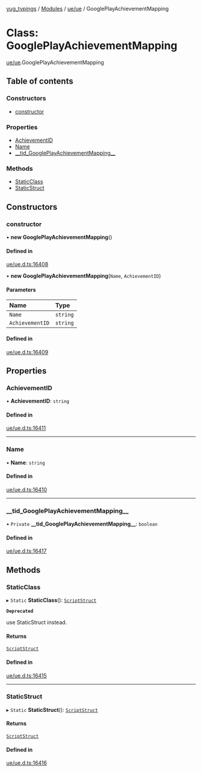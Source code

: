 [yug_typings](../README.md) / [Modules](../modules.md) / [ue/ue](../modules/ue_ue.md) / GooglePlayAchievementMapping

# Class: GooglePlayAchievementMapping

[ue/ue](../modules/ue_ue.md).GooglePlayAchievementMapping

## Table of contents

### Constructors

- [constructor](ue_ue.GooglePlayAchievementMapping.md#constructor)

### Properties

- [AchievementID](ue_ue.GooglePlayAchievementMapping.md#achievementid)
- [Name](ue_ue.GooglePlayAchievementMapping.md#name)
- [\_\_tid\_GooglePlayAchievementMapping\_\_](ue_ue.GooglePlayAchievementMapping.md#__tid_googleplayachievementmapping__)

### Methods

- [StaticClass](ue_ue.GooglePlayAchievementMapping.md#staticclass)
- [StaticStruct](ue_ue.GooglePlayAchievementMapping.md#staticstruct)

## Constructors

### constructor

• **new GooglePlayAchievementMapping**()

#### Defined in

[ue/ue.d.ts:16408](https://github.com/YugMetaverse/yug_typings/blob/25cad34/ue/ue.d.ts#L16408)

• **new GooglePlayAchievementMapping**(`Name`, `AchievementID`)

#### Parameters

| Name | Type |
| :------ | :------ |
| `Name` | `string` |
| `AchievementID` | `string` |

#### Defined in

[ue/ue.d.ts:16409](https://github.com/YugMetaverse/yug_typings/blob/25cad34/ue/ue.d.ts#L16409)

## Properties

### AchievementID

• **AchievementID**: `string`

#### Defined in

[ue/ue.d.ts:16411](https://github.com/YugMetaverse/yug_typings/blob/25cad34/ue/ue.d.ts#L16411)

___

### Name

• **Name**: `string`

#### Defined in

[ue/ue.d.ts:16410](https://github.com/YugMetaverse/yug_typings/blob/25cad34/ue/ue.d.ts#L16410)

___

### \_\_tid\_GooglePlayAchievementMapping\_\_

• `Private` **\_\_tid\_GooglePlayAchievementMapping\_\_**: `boolean`

#### Defined in

[ue/ue.d.ts:16417](https://github.com/YugMetaverse/yug_typings/blob/25cad34/ue/ue.d.ts#L16417)

## Methods

### StaticClass

▸ `Static` **StaticClass**(): [`ScriptStruct`](ue_ue.ScriptStruct.md)

**`Deprecated`**

use StaticStruct instead.

#### Returns

[`ScriptStruct`](ue_ue.ScriptStruct.md)

#### Defined in

[ue/ue.d.ts:16415](https://github.com/YugMetaverse/yug_typings/blob/25cad34/ue/ue.d.ts#L16415)

___

### StaticStruct

▸ `Static` **StaticStruct**(): [`ScriptStruct`](ue_ue.ScriptStruct.md)

#### Returns

[`ScriptStruct`](ue_ue.ScriptStruct.md)

#### Defined in

[ue/ue.d.ts:16416](https://github.com/YugMetaverse/yug_typings/blob/25cad34/ue/ue.d.ts#L16416)
